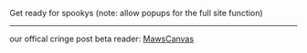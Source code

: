Get ready for spookys
(note: allow popups for the full site function)
___
our offical cringe post beta reader:
<a href="https://toyhou.se/mawscanvas">MawsCanvas<a>
